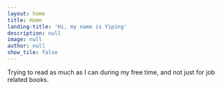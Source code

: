 ```yaml
---
layout: home
title: Home
landing-title: 'Hi, my name is Yiping'
description: null
image: null
author: null
show_tile: false
---
```


Trying to read as much as I can during my free time, and not just for job related books.
